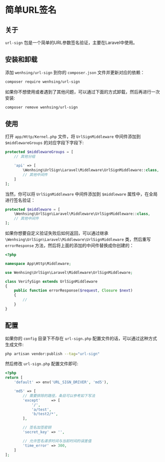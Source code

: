 # 简单URL签名

## 关于

`url-sign` 包是一个简单的URL参数签名验证，主要在Laravel中使用。

## 安装和卸载

添加 `wenhsing/url-sign` 到你的 `composer.json` 文件并更新对应的依赖：

```sh
composer require wenhsing/url-sign
```

如果你不想使用或者遇到了其他问题，可以通过下面的方式卸载，然后再进行一次安装:

```sh
composer remove wenhsing/url-sign
```

## 使用

打开 `app/Http/Kernel.php` 文件，将 `UrlSignMiddleware` 中间件添加到 `$middlewareGroups` 的对应字段下字段下:

```php
protected $middlewareGroups = [
    // 其他分组

    'api' => [
        \Wenhsing\UrlSign\Laravel\Middleware\UrlSignMiddleware::class,
        // 其他中间件
    ]
];
```

当然，你可以将 `UrlSignMiddleware` 中间件添加到 `$middleware` 属性中，在全局进行签名验证：

```php
protected $middleware = [
    \Wenhsing\UrlSign\Laravel\Middleware\UrlSignMiddleware::class,
    // 其他中间件
];
```

如果你想要自定义验证失败后如何返回，可以通过继承 `\Wenhsing\UrlSign\Laravel\Middleware\UrlSignMiddleware` 类，然后重写 `errorResponse` 方法，然后将上面的添加的中间件替换成你创建的：

```php
<?php

namespace App\Http\Middleware;

use Wenhsing\UrlSign\Laravel\Middleware\UrlSignMiddleware;

class VerifySign extends UrlSignMiddleware
{
    public function errorResponse($request, Closure $next)
    {
        //
    }
}

```

## 配置

如果你的 `config` 目录下不存在 `url-sign.php` 配置文件的话，可以通过这种方式生成文件:

```sh
php artisan vendor:publish --tag="url-sign"
```

然后修改 `url-sign.php` 配置文件即可:

```php
<?php
return [
    'default' => env('URL_SIGN_DRIVER', 'md5'),

    'md5' => [
        // 需要排除的路径，条目可以参考如下写法
        'except'     => [
            '/',
            'a/test',
            'b/test2/*',
        ],

        // 签名加签密钥
        'secret_key' => '',

        // 允许签名请求时间与当前时间的误差值
        'time_error' => 300,
    ]
];
```
